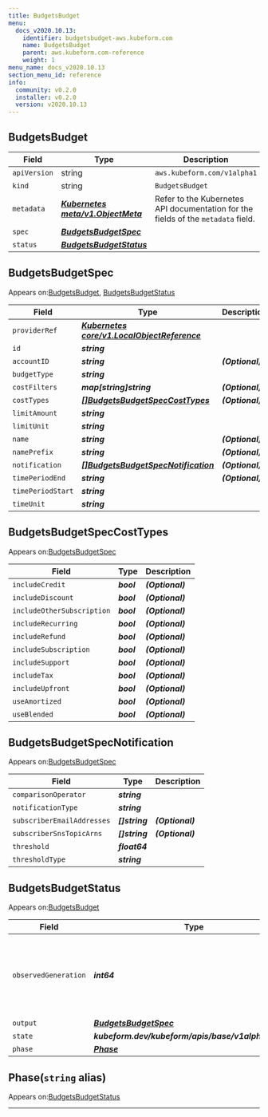 ```yaml
---
title: BudgetsBudget
menu:
  docs_v2020.10.13:
    identifier: budgetsbudget-aws.kubeform.com
    name: BudgetsBudget
    parent: aws.kubeform.com-reference
    weight: 1
menu_name: docs_v2020.10.13
section_menu_id: reference
info:
  community: v0.2.0
  installer: v0.2.0
  version: v2020.10.13
---
```


## BudgetsBudget
| Field | Type | Description |
| ------ | ----- | ----------- |
| `apiVersion` | string | `aws.kubeform.com/v1alpha1` |
|    `kind` | string | `BudgetsBudget` |
| `metadata` | ***[Kubernetes meta/v1.ObjectMeta](https://kubernetes.io/docs/reference/generated/kubernetes-api/v1.13/#objectmeta-v1-meta)***|Refer to the Kubernetes API documentation for the fields of the `metadata` field.|
| `spec` | ***[BudgetsBudgetSpec](#budgetsbudgetspec)***||
| `status` | ***[BudgetsBudgetStatus](#budgetsbudgetstatus)***||
## BudgetsBudgetSpec

Appears on:[BudgetsBudget](#budgetsbudget), [BudgetsBudgetStatus](#budgetsbudgetstatus)

| Field | Type | Description |
| ------ | ----- | ----------- |
| `providerRef` | ***[Kubernetes core/v1.LocalObjectReference](https://kubernetes.io/docs/reference/generated/kubernetes-api/v1.13/#localobjectreference-v1-core)***||
| `id` | ***string***||
| `accountID` | ***string***| ***(Optional)*** |
| `budgetType` | ***string***||
| `costFilters` | ***map[string]string***| ***(Optional)*** |
| `costTypes` | ***[[]BudgetsBudgetSpecCostTypes](#budgetsbudgetspeccosttypes)***| ***(Optional)*** |
| `limitAmount` | ***string***||
| `limitUnit` | ***string***||
| `name` | ***string***| ***(Optional)*** |
| `namePrefix` | ***string***| ***(Optional)*** |
| `notification` | ***[[]BudgetsBudgetSpecNotification](#budgetsbudgetspecnotification)***| ***(Optional)*** |
| `timePeriodEnd` | ***string***| ***(Optional)*** |
| `timePeriodStart` | ***string***||
| `timeUnit` | ***string***||
## BudgetsBudgetSpecCostTypes

Appears on:[BudgetsBudgetSpec](#budgetsbudgetspec)

| Field | Type | Description |
| ------ | ----- | ----------- |
| `includeCredit` | ***bool***| ***(Optional)*** |
| `includeDiscount` | ***bool***| ***(Optional)*** |
| `includeOtherSubscription` | ***bool***| ***(Optional)*** |
| `includeRecurring` | ***bool***| ***(Optional)*** |
| `includeRefund` | ***bool***| ***(Optional)*** |
| `includeSubscription` | ***bool***| ***(Optional)*** |
| `includeSupport` | ***bool***| ***(Optional)*** |
| `includeTax` | ***bool***| ***(Optional)*** |
| `includeUpfront` | ***bool***| ***(Optional)*** |
| `useAmortized` | ***bool***| ***(Optional)*** |
| `useBlended` | ***bool***| ***(Optional)*** |
## BudgetsBudgetSpecNotification

Appears on:[BudgetsBudgetSpec](#budgetsbudgetspec)

| Field | Type | Description |
| ------ | ----- | ----------- |
| `comparisonOperator` | ***string***||
| `notificationType` | ***string***||
| `subscriberEmailAddresses` | ***[]string***| ***(Optional)*** |
| `subscriberSnsTopicArns` | ***[]string***| ***(Optional)*** |
| `threshold` | ***float64***||
| `thresholdType` | ***string***||
## BudgetsBudgetStatus

Appears on:[BudgetsBudget](#budgetsbudget)

| Field | Type | Description |
| ------ | ----- | ----------- |
| `observedGeneration` | ***int64***| ***(Optional)*** Resource generation, which is updated on mutation by the API Server.|
| `output` | ***[BudgetsBudgetSpec](#budgetsbudgetspec)***| ***(Optional)*** |
| `state` | ***kubeform.dev/kubeform/apis/base/v1alpha1.State***| ***(Optional)*** |
| `phase` | ***[Phase](#phase)***| ***(Optional)*** |
## Phase(`string` alias)

Appears on:[BudgetsBudgetStatus](#budgetsbudgetstatus)

---
